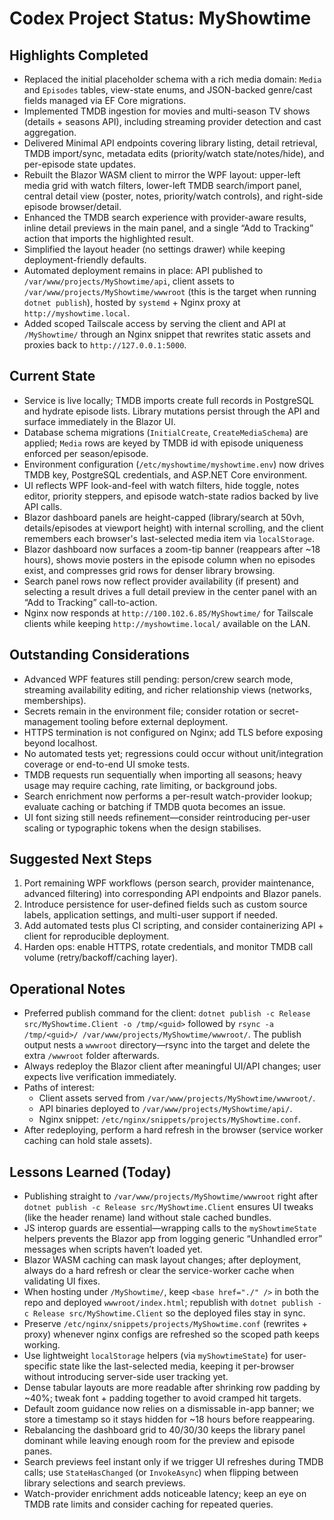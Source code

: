 # Codex Project Status: MyShowtime

## Highlights Completed
- Replaced the initial placeholder schema with a rich media domain: `Media` and `Episodes` tables, view-state enums, and JSON-backed genre/cast fields managed via EF Core migrations.
- Implemented TMDB ingestion for movies and multi-season TV shows (details + seasons API), including streaming provider detection and cast aggregation.
- Delivered Minimal API endpoints covering library listing, detail retrieval, TMDB import/sync, metadata edits (priority/watch state/notes/hide), and per-episode state updates.
- Rebuilt the Blazor WASM client to mirror the WPF layout: upper-left media grid with watch filters, lower-left TMDB search/import panel, central detail view (poster, notes, priority/watch controls), and right-side episode browser/detail.
- Enhanced the TMDB search experience with provider-aware results, inline detail previews in the main panel, and a single “Add to Tracking” action that imports the highlighted result.
- Simplified the layout header (no settings drawer) while keeping deployment-friendly defaults.
- Automated deployment remains in place: API published to `/var/www/projects/MyShowtime/api`, client assets to `/var/www/projects/MyShowtime/wwwroot` (this is the target when running `dotnet publish`), hosted by `systemd` + Nginx proxy at `http://myshowtime.local`.
- Added scoped Tailscale access by serving the client and API at `/MyShowtime/` through an Nginx snippet that rewrites static assets and proxies back to `http://127.0.0.1:5000`.

## Current State
- Service is live locally; TMDB imports create full records in PostgreSQL and hydrate episode lists. Library mutations persist through the API and surface immediately in the Blazor UI.
- Database schema migrations (`InitialCreate`, `CreateMediaSchema`) are applied; `Media` rows are keyed by TMDB id with episode uniqueness enforced per season/episode.
- Environment configuration (`/etc/myshowtime/myshowtime.env`) now drives TMDB key, PostgreSQL credentials, and ASP.NET Core environment.
- UI reflects WPF look-and-feel with watch filters, hide toggle, notes editor, priority steppers, and episode watch-state radios backed by live API calls.
- Blazor dashboard panels are height-capped (library/search at 50vh, details/episodes at viewport height) with internal scrolling, and the client remembers each browser's last-selected media item via `localStorage`.
- Blazor dashboard now surfaces a zoom-tip banner (reappears after ~18 hours), shows movie posters in the episode column when no episodes exist, and compresses grid rows for denser library browsing.
- Search panel rows now reflect provider availability (if present) and selecting a result drives a full detail preview in the center panel with an “Add to Tracking” call-to-action.
- Nginx now responds at `http://100.102.6.85/MyShowtime/` for Tailscale clients while keeping `http://myshowtime.local/` available on the LAN.

## Outstanding Considerations
- Advanced WPF features still pending: person/crew search mode, streaming availability editing, and richer relationship views (networks, memberships).
- Secrets remain in the environment file; consider rotation or secret-management tooling before external deployment.
- HTTPS termination is not configured on Nginx; add TLS before exposing beyond localhost.
- No automated tests yet; regressions could occur without unit/integration coverage or end-to-end UI smoke tests.
- TMDB requests run sequentially when importing all seasons; heavy usage may require caching, rate limiting, or background jobs.
- Search enrichment now performs a per-result watch-provider lookup; evaluate caching or batching if TMDB quota becomes an issue.
- UI font sizing still needs refinement—consider reintroducing per-user scaling or typographic tokens when the design stabilises.

## Suggested Next Steps
1. Port remaining WPF workflows (person search, provider maintenance, advanced filtering) into corresponding API endpoints and Blazor panels.
2. Introduce persistence for user-defined fields such as custom source labels, application settings, and multi-user support if needed.
3. Add automated tests plus CI scripting, and consider containerizing API + client for reproducible deployment.
4. Harden ops: enable HTTPS, rotate credentials, and monitor TMDB call volume (retry/backoff/caching layer).

## Operational Notes
- Preferred publish command for the client: `dotnet publish -c Release src/MyShowtime.Client -o /tmp/<guid>` followed by `rsync -a /tmp/<guid>/ /var/www/projects/MyShowtime/wwwroot/`. The publish output nests a `wwwroot` directory—rsync into the target and delete the extra `/wwwroot` folder afterwards.
- Always redeploy the Blazor client after meaningful UI/API changes; user expects live verification immediately.
- Paths of interest:
  - Client assets served from `/var/www/projects/MyShowtime/wwwroot/`.
  - API binaries deployed to `/var/www/projects/MyShowtime/api/`.
  - Nginx snippet: `/etc/nginx/snippets/projects/MyShowtime.conf`.
- After redeploying, perform a hard refresh in the browser (service worker caching can hold stale assets).

## Lessons Learned (Today)
- Publishing straight to `/var/www/projects/MyShowtime/wwwroot` right after `dotnet publish -c Release src/MyShowtime.Client` ensures UI tweaks (like the header rename) land without stale cached bundles.
- JS interop guards are essential—wrapping calls to the `myShowtimeState` helpers prevents the Blazor app from logging generic “Unhandled error” messages when scripts haven’t loaded yet.
- Blazor WASM caching can mask layout changes; after deployment, always do a hard refresh or clear the service-worker cache when validating UI fixes.
- When hosting under `/MyShowtime/`, keep `<base href="./" />` in both the repo and deployed `wwwroot/index.html`; republish with `dotnet publish -c Release src/MyShowtime.Client` so the deployed files stay in sync.
- Preserve `/etc/nginx/snippets/projects/MyShowtime.conf` (rewrites + proxy) whenever nginx configs are refreshed so the scoped path keeps working.
- Use lightweight `localStorage` helpers (via `myShowtimeState`) for user-specific state like the last-selected media, keeping it per-browser without introducing server-side user tracking yet.
- Dense tabular layouts are more readable after shrinking row padding by ~40%; tweak font + padding together to avoid cramped hit targets.
- Default zoom guidance now relies on a dismissable in-app banner; we store a timestamp so it stays hidden for ~18 hours before reappearing.
- Rebalancing the dashboard grid to 40/30/30 keeps the library panel dominant while leaving enough room for the preview and episode panes.
- Search previews feel instant only if we trigger UI refreshes during TMDB calls; use `StateHasChanged` (or `InvokeAsync`) when flipping between library selections and search previews.
- Watch-provider enrichment adds noticeable latency; keep an eye on TMDB rate limits and consider caching for repeated queries.
